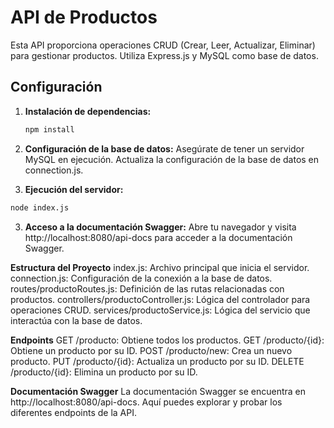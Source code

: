 # API de Productos

Esta API proporciona operaciones CRUD (Crear, Leer, Actualizar, Eliminar) para gestionar productos. Utiliza Express.js y MySQL como base de datos.

## Configuración

1. **Instalación de dependencias:**
   ```bash
   npm install

1. **Configuración de la base de datos:**
Asegúrate de tener un servidor MySQL en ejecución. Actualiza la configuración de la base de datos en connection.js.

2. **Ejecución del servidor:**
```bash
node index.js
```

3. **Acceso a la documentación Swagger:**
Abre tu navegador y visita http://localhost:8080/api-docs para acceder a la documentación Swagger.

**Estructura del Proyecto**
index.js: Archivo principal que inicia el servidor.
connection.js: Configuración de la conexión a la base de datos.
routes/productoRoutes.js: Definición de las rutas relacionadas con productos.
controllers/productoController.js: Lógica del controlador para operaciones CRUD.
services/productoService.js: Lógica del servicio que interactúa con la base de datos.

**Endpoints**
GET /producto: Obtiene todos los productos.
GET /producto/{id}: Obtiene un producto por su ID.
POST /producto/new: Crea un nuevo producto.
PUT /producto/{id}: Actualiza un producto por su ID.
DELETE /producto/{id}: Elimina un producto por su ID.


**Documentación Swagger**
La documentación Swagger se encuentra en http://localhost:8080/api-docs. Aquí puedes explorar y probar los diferentes endpoints de la API.